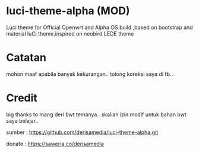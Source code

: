 # luci-theme-alpha (MOD)
Luci theme for Official Openwrt and Alpha OS build ,based on bootstrap and material luCi theme,inspired on neobird LEDE theme

# Catatan
mohon maaf apabila banyak kekurangan.. tolong koreksi saya di fb..


# Credit
big thanks to mang deri bwt temanya.. skalian izin modif untuk bahan bwt saya belajar..

sumber : https://github.com/derisamedia/luci-theme-alpha.git

donate : https://saweria.co/derisamedia
